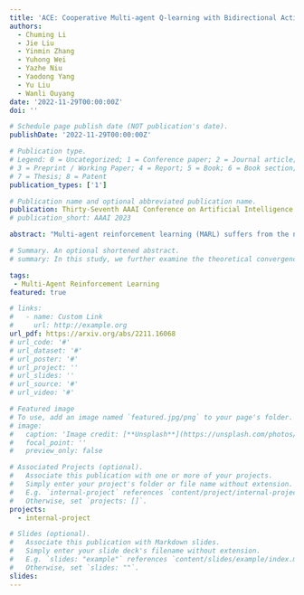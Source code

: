 ```yaml
---
title: 'ACE: Cooperative Multi-agent Q-learning with Bidirectional Action-Dependency'
authors:
  - Chuming Li
  - Jie Liu
  - Yinmin Zhang
  - Yuhong Wei
  - Yazhe Niu
  - Yaodong Yang
  - Yu Liu
  - Wanli Ouyang
date: '2022-11-29T00:00:00Z'
doi: ''

# Schedule page publish date (NOT publication's date).
publishDate: '2022-11-29T00:00:00Z'

# Publication type.
# Legend: 0 = Uncategorized; 1 = Conference paper; 2 = Journal article;
# 3 = Preprint / Working Paper; 4 = Report; 5 = Book; 6 = Book section;
# 7 = Thesis; 8 = Patent
publication_types: ['1']

# Publication name and optional abbreviated publication name.
publication: Thirty-Seventh AAAI Conference on Artificial Intelligence (AAAI 2023)
# publication_short: AAAI 2023

abstract: "Multi-agent reinforcement learning (MARL) suffers from the non-stationarity problem, which is the ever-changing targets at every iteration when multiple agents update their policies at the same time. Starting from first principle, in this paper, we manage to solve the non-stationarity problem by proposing bidirectional action-dependent Q-learning (ACE). Central to the development of ACE is the sequential decision-making process wherein only one agent is allowed to take action at one time. Within this process, each agent maximizes its value function given the actions taken by the preceding agents at the inference stage. In the learning phase, each agent minimizes the TD error that is dependent on how the subsequent agents have reacted to their chosen action. Given the design of bidirectional dependency, ACE effectively turns a multiagent MDP into a single-agent MDP. We implement the ACE framework by identifying the proper network representation to formulate the action dependency, so that the sequential decision process is computed implicitly in one forward pass. To validate ACE, we compare it with strong baselines on two MARL benchmarks. Empirical experiments demonstrate that ACE outperforms the state-of-the-art algorithms on Google Research Football and StarCraft Multi-Agent Challenge by a large margin. In particular, on SMAC tasks, ACE achieves 100% success rate on almost all the hard and super-hard maps. We further study extensive research problems regarding ACE, including extension, generalization, and practicability. Code is made available to facilitate further research."

# Summary. An optional shortened abstract.
# summary: In this study, we further examine the theoretical convergence rate and sample complexity of such regret minimization-based double oracle methods, utilizing a unified framework called RegretMinimizing Double Oracle.

tags:
 - Multi-Agent Reinforcement Learning
featured: true

# links:
#   - name: Custom Link
#     url: http://example.org
url_pdf: https://arxiv.org/abs/2211.16068
# url_code: '#'
# url_dataset: '#'
# url_poster: '#'
# url_project: ''
# url_slides: ''
# url_source: '#'
# url_video: '#'

# Featured image
# To use, add an image named `featured.jpg/png` to your page's folder.
# image:
#   caption: 'Image credit: [**Unsplash**](https://unsplash.com/photos/pLCdAaMFLTE)'
#   focal_point: ''
#   preview_only: false

# Associated Projects (optional).
#   Associate this publication with one or more of your projects.
#   Simply enter your project's folder or file name without extension.
#   E.g. `internal-project` references `content/project/internal-project/index.md`.
#   Otherwise, set `projects: []`.
projects:
  - internal-project

# Slides (optional).
#   Associate this publication with Markdown slides.
#   Simply enter your slide deck's filename without extension.
#   E.g. `slides: "example"` references `content/slides/example/index.md`.
#   Otherwise, set `slides: ""`.
slides:
---
```

